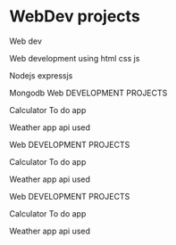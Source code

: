 
# WebDev projects
Web dev

Web development using html css js

Nodejs expressjs

Mongodb
Web DEVELOPMENT PROJECTS

Calculator
To do app

Weather app api used


Web DEVELOPMENT PROJECTS

Calculator
To do app

Weather app api used

Web DEVELOPMENT PROJECTS

Calculator
To do app

Weather app api used

